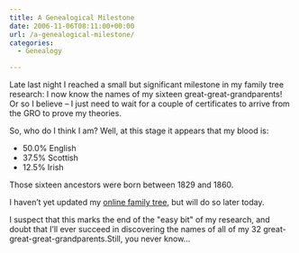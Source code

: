 ```yaml
---
title: A Genealogical Milestone
date: 2006-11-06T08:11:00+00:00
url: /a-genealogical-milestone/
categories:
  - Genealogy

---
```


Late last night I reached a small but significant milestone in my family tree research:  I now know the names of my sixteen great-great-grandparents!  Or so I believe – I just need to wait for a couple of certificates to arrive from the GRO to prove my theories.

So, who do I think I am?  Well, at this stage it appears that my blood is:

* 50.0% English
* 37.5% Scottish
* 12.5% Irish

Those sixteen ancestors were born between 1829 and 1860.

I haven’t yet updated my [online family tree][1], but will do so later today.

I suspect that this marks the end of the "easy bit" of my research, and doubt that I’ll ever succeed in discovering the names of all of my 32 great-great-great-grandparents.Still, you never know…


 [1]: http://familytree.iannelson.uk
